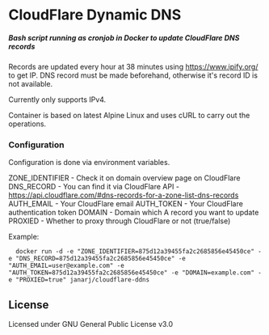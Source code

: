 # CloudFlare Dynamic DNS
##### Bash script running as cronjob in Docker to update CloudFlare DNS records

Records are updated every hour at 38 minutes using https://www.ipify.org/ to get IP.
DNS record must be made beforehand, otherwise it's record ID is not available.

Currently only supports IPv4.

Container is based on latest Alpine Linux and uses cURL to carry out the operations.

### Configuration

Configuration is done via environment variables.

ZONE_IDENTIFIER - Check it on domain overview page on CloudFlare
DNS_RECORD - You can find it via CloudFlare API - https://api.cloudflare.com/#dns-records-for-a-zone-list-dns-records
AUTH_EMAIL - Your CloudFlare email
AUTH_TOKEN - Your CloudFlare authentication token
DOMAIN - Domain which A record you want to update
PROXIED - Whether to proxy through CloudFlare or not (true/false)

Example:
```
  docker run -d -e "ZONE_IDENTIFIER=875d12a39455fa2c2685856e45450ce" -e "DNS_RECORD=875d12a39455fa2c2685856e45450ce" -e "AUTH_EMAIL=user@example.com" -e "AUTH_TOKEN=875d12a39455fa2c2685856e45450ce" -e "DOMAIN=example.com" -e "PROXIED=true" janarj/cloudflare-ddns
```

## License
Licensed under GNU General Public License v3.0

